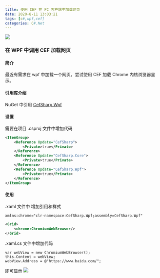 ```yaml
---
title: 使用 CEF 在 PC 客户端中加载网页
date: 2020-8-11 13:03:21
tags: [c#,wpf,cef]
categories: C#.Net
---
```

<img src="https://sadness96.github.io/images/blog/csharp-CefSharp/CEFLogo.png"/>

### 在 WPF 中调用 CEF 加载网页
<!-- more -->
#### 简介
最近有需求在 wpf 中加载一个网页，尝试使用 CEF 加载 Chrome 内核浏览器显示。
#### 引用库介绍
NuGet 中引用 [CefSharp.Wpf](https://github.com/cefsharp/cefsharp)
#### 设置
需要在项目 .csproj 文件中增加代码
``` XML
<ItemGroup>
    <Reference Update="CefSharp">
        <Private>true</Private>
    </Reference>
    <Reference Update="CefSharp.Core">
        <Private>true</Private>
    </Reference>
    <Reference Update="CefSharp.Wpf">
        <Private>true</Private>
    </Reference>
</ItemGroup>
```
#### 使用
.xaml 文件中 增加引用和样式
``` XML
xmlns:chrome="clr-namespace:CefSharp.Wpf;assembly=CefSharp.Wpf"
```
``` XML
<Grid>
    <chrome:ChromiumWebBrowser/>
</Grid>
```
.xaml.cs 文件中增加代码
``` CSharp
var webView = new ChromiumWebBrowser();
this.Content = webView;
webView.Address = @"https://www.baidu.com/";
```
即可显示
<img src="https://sadness96.github.io/images/blog/csharp-CefSharp/CEFDemo.png"/>